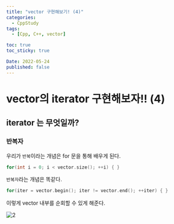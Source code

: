 ```yaml
---
title: "vector 구현해보기! (4)"
categories:
  - CppStudy
tags:
  - [Cpp, C++, vector]

toc: true
toc_sticky: true

Date: 2022-05-24
published: false
---
```


# vector의 iterator 구현해보자!! (4)

## iterator 는 무엇일까?
### 반복자
우리가 `반복`이라는 개념은 for 문을 통해 배우게 된다.

```cpp
for(int i = 0; i < vector.size(); ++i) { }
```

`반복자`라는 개념은 똑같다.
```cpp
for(iter = vector.begin(); iter != vector.end(); ++iter) { }
```

이렇게 vector 내부를 순회할 수 있게 해준다.


![2](https://user-images.githubusercontent.com/87271529/169980906-3bede7af-7903-4a8d-b566-2e9d40133cb6.png)
